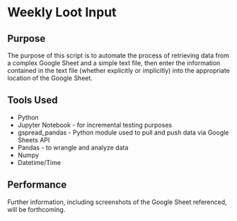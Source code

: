 # Weekly Loot Input

## Purpose

The purpose of this script is to automate the process of retrieving data from a complex Google Sheet and a simple text file, then enter the information contained in the text file (whether explicitly or implicitly) into the appropriate location of the Google Sheet.

## Tools Used

- Python
- Jupyter Notebook - for incremental testing purposes
- gspread_pandas - Python module used to pull and push data via Google Sheets API
- Pandas - to wrangle and analyze data
- Numpy
- Datetime/Time

## Performance

Further information, including screenshots of the Google Sheet referenced, will be forthcoming.

